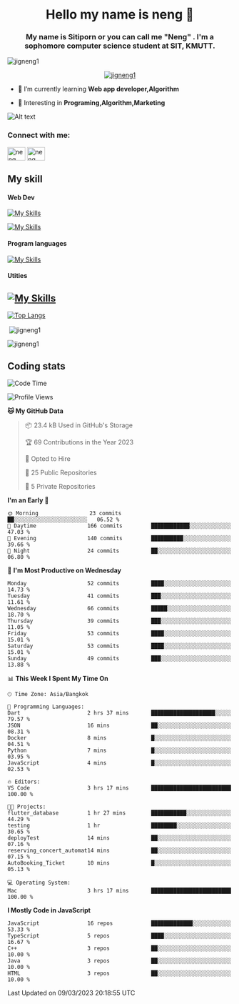 <h1 align="center">Hello my name is neng 🌈</h1>

<h3 align="center">My name is Sitiporn or you can call me "Neng" . I'm a sophomore computer science student at SIT, KMUTT.</h3>
<p align="left"> <img src="https://komarev.com/ghpvc/?username=jigneng1&label=Profile%20views&color=0e75b6&style=flat" alt="jigneng1" /> </p>

<p align="center"> <a href="https://github.com/ryo-ma/github-profile-trophy"><img src="https://github-profile-trophy.vercel.app/?username=jigneng1&theme=onedark" alt="jigneng1" /></a> </p>


- 🌱 I’m currently learning **Web app developer,Algorithm**

- 💬 Interesting in **Programing,Algorithm,Marketing**


![Alt text](https://spotify-recently-played-readme.vercel.app/api?user=nengzana)

<h3 align="left">Connect with me:</h3>
<p align="left">
<a href="https://fb.com/jigneng1/" target="blank"><img align="center" src="https://raw.githubusercontent.com/rahuldkjain/github-profile-readme-generator/master/src/images/icons/Social/facebook.svg" alt="neng sitiporn" height="30" width="40" /></a>
<a href="https://www.instagram.com/n.neng_/" target="blank"><img align="center" src="https://skillicons.dev/icons?i=instagram" alt="neng sitiporn". height="30" width="40" /></a>
</p>

<h2>My skill </h2> 
<h4>Web Dev </h4>

[![My Skills](https://skillicons.dev/icons?i=js,html,css,sass,bootstrap,react,redux,tailwind,jquery,materialui)](https://skillicons.dev)

[![My Skills](https://skillicons.dev/icons?i=nodejs,express,mongodb,mysql)](https://skillicons.dev)

<h4>Program languages</h4>

[![My Skills](https://skillicons.dev/icons?i=java,py,c,cs,cpp,dotnet)](https://skillicons.dev)

<h4>Utities</h4>

[![My Skills](https://skillicons.dev/icons?i=figma,git,github,ai,pr,ps,ae,vscode)](https://skillicons.dev)
---



[![Top Langs](https://github-readme-stats.vercel.app/api/top-langs/?username=jigneng1&&layout=compact&theme=dracula)](https://github.com/anuraghazra/github-readme-stats)
<p>&nbsp;<img align="center" src="https://github-readme-stats.vercel.app/api?username=jigneng1&show_icons=true&locale=en&theme=dracula" alt="jigneng1" /></p>

<p><img align="center" src="https://github-readme-streak-stats.herokuapp.com/?user=jigneng1&theme=tokyonight_duo&date_format=j%20M%5B%20Y%5D" alt="jigneng1" /></p>

## Coding stats

<!--START_SECTION:waka-->
![Code Time](http://img.shields.io/badge/Code%20Time-158%20hrs%2042%20mins-blue)

![Profile Views](http://img.shields.io/badge/Profile%20Views-22-blue)

**🐱 My GitHub Data** 

> 📦 23.4 kB Used in GitHub's Storage 
 > 
> 🏆 69 Contributions in the Year 2023
 > 
> 💼 Opted to Hire
 > 
> 📜 25 Public Repositories 
 > 
> 🔑 5 Private Repositories 
 > 
**I'm an Early 🐤** 

```text
🌞 Morning                23 commits          ██░░░░░░░░░░░░░░░░░░░░░░░   06.52 % 
🌆 Daytime                166 commits         ████████████░░░░░░░░░░░░░   47.03 % 
🌃 Evening                140 commits         ██████████░░░░░░░░░░░░░░░   39.66 % 
🌙 Night                  24 commits          ██░░░░░░░░░░░░░░░░░░░░░░░   06.80 % 
```
📅 **I'm Most Productive on Wednesday** 

```text
Monday                   52 commits          ████░░░░░░░░░░░░░░░░░░░░░   14.73 % 
Tuesday                  41 commits          ███░░░░░░░░░░░░░░░░░░░░░░   11.61 % 
Wednesday                66 commits          █████░░░░░░░░░░░░░░░░░░░░   18.70 % 
Thursday                 39 commits          ███░░░░░░░░░░░░░░░░░░░░░░   11.05 % 
Friday                   53 commits          ████░░░░░░░░░░░░░░░░░░░░░   15.01 % 
Saturday                 53 commits          ████░░░░░░░░░░░░░░░░░░░░░   15.01 % 
Sunday                   49 commits          ███░░░░░░░░░░░░░░░░░░░░░░   13.88 % 
```


📊 **This Week I Spent My Time On** 

```text
🕑︎ Time Zone: Asia/Bangkok

💬 Programming Languages: 
Dart                     2 hrs 37 mins       ████████████████████░░░░░   79.57 % 
JSON                     16 mins             ██░░░░░░░░░░░░░░░░░░░░░░░   08.31 % 
Docker                   8 mins              █░░░░░░░░░░░░░░░░░░░░░░░░   04.51 % 
Python                   7 mins              █░░░░░░░░░░░░░░░░░░░░░░░░   03.95 % 
JavaScript               4 mins              █░░░░░░░░░░░░░░░░░░░░░░░░   02.53 % 

🔥 Editors: 
VS Code                  3 hrs 17 mins       █████████████████████████   100.00 % 

🐱‍💻 Projects: 
flutter_database         1 hr 27 mins        ███████████░░░░░░░░░░░░░░   44.29 % 
testing                  1 hr                ████████░░░░░░░░░░░░░░░░░   30.65 % 
deployTest               14 mins             ██░░░░░░░░░░░░░░░░░░░░░░░   07.16 % 
reserving_concert_automat14 mins             ██░░░░░░░░░░░░░░░░░░░░░░░   07.15 % 
AutoBooking_Ticket       10 mins             █░░░░░░░░░░░░░░░░░░░░░░░░   05.13 % 

💻 Operating System: 
Mac                      3 hrs 17 mins       █████████████████████████   100.00 % 
```

**I Mostly Code in JavaScript** 

```text
JavaScript               16 repos            █████████████░░░░░░░░░░░░   53.33 % 
TypeScript               5 repos             ████░░░░░░░░░░░░░░░░░░░░░   16.67 % 
C++                      3 repos             ██░░░░░░░░░░░░░░░░░░░░░░░   10.00 % 
Java                     3 repos             ██░░░░░░░░░░░░░░░░░░░░░░░   10.00 % 
HTML                     3 repos             ██░░░░░░░░░░░░░░░░░░░░░░░   10.00 % 
```




 Last Updated on 09/03/2023 20:18:55 UTC
<!--END_SECTION:waka-->


